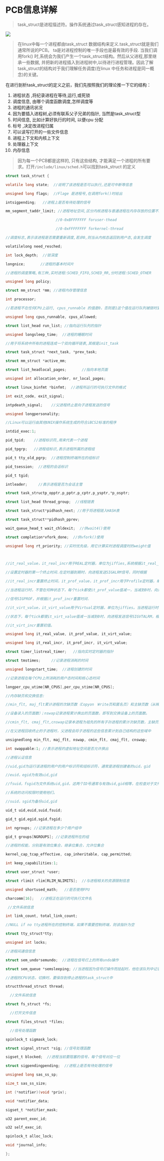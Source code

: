 # PCB信息详解

> task_struct是进程描述符。操作系统通过task_struct感知进程的存在。

![](https://github.com/NiceNelg/Note/blob/master/Linux%E7%BC%96%E7%A8%8B(C%E8%AF%AD%E8%A8%80)/%E5%9F%BA%E7%A1%80%E9%A1%B9/images/1.jpeg?raw=true)

> 在linux中每一个进程都由task_struct 数据结构来定义.task_struct就是我们通常所说的PCB。 ta是对进程控制的唯一手段也是最有效的手段. 当我们调用fork() 时,系统会为我们产生一个task_struct结构。然后从父进程,那里继承一些数据, 并把新的进程插入到进程树中,以待进行进程管理。因此了解task_struct的结构对于我们理解任务调度(在linux 中任务和进程是同一概念)的关键。

在进行剖析task_struct的定义之前，我们先按照我们的理论推一下它的结构：

1. 进程状态 ,将纪录进程在等待,运行,或死锁
2. 调度信息, 由哪个调度函数调度,怎样调度等
3. 进程的通讯状况
4. 因为要插入进程树,必须有联系父子兄弟的指针, 当然是task_struct型
5. 时间信息, 比如计算好执行的时间, 以便cpu 分配
6. 标号 ,决定改进程归属
7. 可以读写打开的一些文件信息
8. 进程上下文和内核上下文
9. 处理器上下文
10. 内存信息

> 因为每一个PCB都是这样的, 只有这些结构, 才能满足一个进程的所有要求。打开`/include/linux/sched.h`可以找到task_struct 的定义

```c
struct task_struct {

volatile long state;  //说明了该进程是否可以执行,还是可中断等信息

unsigned long flags;  //Flage 是进程号,在调用fork()时给出

intsigpending;   //进程上是否有待处理的信号

mm_segment_taddr_limit; //进程地址空间,区分内核进程与普通进程在内存存放的位置不同

                       //0-0xBFFFFFFF foruser-thead

                       //0-0xFFFFFFFF forkernel-thread

//调度标志,表示该进程是否需要重新调度,若非0,则当从内核态返回到用户态,会发生调度

volatilelong need_resched;

int lock_depth;  //锁深度

longnice;       //进程的基本时间片

//进程的调度策略,有三种,实时进程:SCHED_FIFO,SCHED_RR,分时进程:SCHED_OTHER

unsigned long policy;

struct mm_struct *mm; //进程内存管理信息

int processor;

//若进程不在任何CPU上运行, cpus_runnable 的值是0，否则是1这个值在运行队列被锁时更新

unsigned long cpus_runnable, cpus_allowed;

struct list_head run_list; //指向运行队列的指针

unsigned longsleep_time;  //进程的睡眠时间

//用于将系统中所有的进程连成一个双向循环链表,其根是init_task

struct task_struct *next_task, *prev_task;

struct mm_struct *active_mm;

struct list_headlocal_pages;       //指向本地页面      

unsigned int allocation_order, nr_local_pages;

struct linux_binfmt *binfmt;  //进程所运行的可执行文件的格式

int exit_code, exit_signal;

intpdeath_signal;    //父进程终止是向子进程发送的信号

unsigned longpersonality;

//Linux可以运行由其他UNIX操作系统生成的符合iBCS2标准的程序

intdid_exec:1; 

pid_tpid;    //进程标识符,用来代表一个进程

pid_tpgrp;   //进程组标识,表示进程所属的进程组

pid_t tty_old_pgrp;  //进程控制终端所在的组标识

pid_tsession;  //进程的会话标识

pid_t tgid;

intleader;     //表示进程是否为会话主管

struct task_structp_opptr,p_pptr,p_cptr,p_ysptr,*p_osptr;

struct list_head thread_group;  //线程链表

struct task_struct*pidhash_next; //用于将进程链入HASH表

struct task_struct**pidhash_pprev;

wait_queue_head_t wait_chldexit;  //供wait4()使用

struct completion*vfork_done;  //供vfork()使用

unsigned long rt_priority; //实时优先级，用它计算实时进程调度时的weight值

 

//it_real_value，it_real_incr用于REAL定时器，单位为jiffies,系统根据it_real_value

//设置定时器的第一个终止时间.在定时器到期时，向进程发送SIGALRM信号，同时根据

//it_real_incr重置终止时间，it_prof_value，it_prof_incr用于Profile定时器，单位为jiffies。

//当进程运行时，不管在何种状态下，每个tick都使it_prof_value值减一，当减到0时，向进程发送

//信号SIGPROF，并根据it_prof_incr重置时间.

//it_virt_value，it_virt_value用于Virtual定时器，单位为jiffies。当进程运行时，不管在何种

//状态下，每个tick都使it_virt_value值减一当减到0时，向进程发送信号SIGVTALRM，根据

//it_virt_incr重置初值。

unsigned long it_real_value, it_prof_value, it_virt_value;

unsigned long it_real_incr, it_prof_incr, it_virt_value;

struct timer_listreal_timer;   //指向实时定时器的指针

struct tmstimes;     //记录进程消耗的时间

unsigned longstart_time;  //进程创建的时间

//记录进程在每个CPU上所消耗的用户态时间和核心态时间

longper_cpu_utime[NR_CPUS],per_cpu_stime[NR_CPUS]; 

//内存缺页和交换信息:

//min_flt, maj_flt累计进程的次缺页数（Copyon　Write页和匿名页）和主缺页数（从映射文件或交换

//设备读入的页面数）；nswap记录进程累计换出的页面数，即写到交换设备上的页面数。

//cmin_flt, cmaj_flt,cnswap记录本进程为祖先的所有子孙进程的累计次缺页数，主缺页数和换出页面数。

//在父进程回收终止的子进程时，父进程会将子进程的这些信息累计到自己结构的这些域中

unsignedlong min_flt, maj_flt, nswap, cmin_flt, cmaj_flt, cnswap;

int swappable:1; //表示进程的虚拟地址空间是否允许换出

//进程认证信息

//uid,gid为运行该进程的用户的用户标识符和组标识符，通常是进程创建者的uid，gid

//euid，egid为有效uid,gid

//fsuid，fsgid为文件系统uid,gid，这两个ID号通常与有效uid,gid相等，在检查对于文件

//系统的访问权限时使用他们。

//suid，sgid为备份uid,gid

uid_t uid,euid,suid,fsuid;

gid_t gid,egid,sgid,fsgid;

int ngroups; //记录进程在多少个用户组中

gid_t groups[NGROUPS]; //记录进程所在的组

//进程的权能，分别是有效位集合，继承位集合，允许位集合

kernel_cap_tcap_effective, cap_inheritable, cap_permitted;

int keep_capabilities:1;

struct user_struct *user;

struct rlimit rlim[RLIM_NLIMITS];  //与进程相关的资源限制信息

unsigned shortused_math;   //是否使用FPU

charcomm[16];   //进程正在运行的可执行文件名

 //文件系统信息

int link_count, total_link_count;

//NULL if no tty进程所在的控制终端，如果不需要控制终端，则该指针为空

struct tty_struct*tty;

unsigned int locks;

//进程间通信信息

struct sem_undo*semundo;  //进程在信号灯上的所有undo操作

struct sem_queue *semsleeping; //当进程因为信号灯操作而挂起时，他在该队列中记录等待的操作

//进程的CPU状态，切换时，要保存到停止进程的task_struct中

structthread_struct thread;

  //文件系统信息

struct fs_struct *fs;

  //打开文件信息

struct files_struct *files;

  //信号处理函数

spinlock_t sigmask_lock;

struct signal_struct *sig; //信号处理函数

sigset_t blocked;  //进程当前要阻塞的信号，每个信号对应一位

struct sigpendingpending;  //进程上是否有待处理的信号

unsigned long sas_ss_sp;

size_t sas_ss_size;

int (*notifier)(void *priv);

void *notifier_data;

sigset_t *notifier_mask;

u32 parent_exec_id;

u32 self_exec_id;

spinlock_t alloc_lock;

void *journal_info;

};
```

